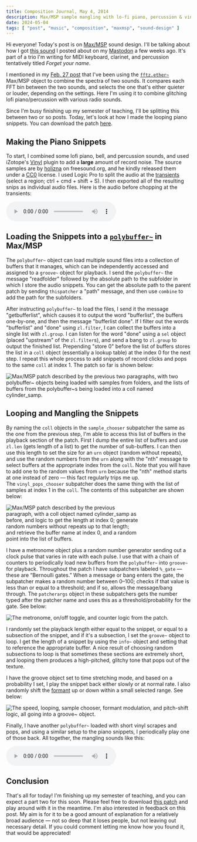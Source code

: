 ```yaml
---
title: Composition Journal, May 4, 2014
description: Max/MSP sample mangling with lo-fi piano, percussion & vinyl noise for my work-in-progress "Forget your name"
date: 2024-05-04
tags: [ "post", "music", "composition", "maxmsp", "sound-design" ]
---
```

<style>
    @media screen and (min-width: 480px) {
        #coll_random_select_img {
            max-width: 360px;
        }
    }
    @media screen and (min-width: 760px) {
        #polybuffer_loader_img {
            max-width: 640px;
        }
    }
</style>

Hi everyone! Today's post is on [Max/MSP](https://en.wikipedia.org/wiki/Max_(software)) sound design. I'll be talking about how I got [this sound](https://hachyderm.io/@reillypascal/112242684024114281) I posted about on my [Mastodon](https://hachyderm.io/@reillypascal) a few weeks ago. It's part of a trio I'm writing for MIDI keyboard, clarinet, and percussion tentatively titled *Forget your name*.

I mentioned in my [Feb. 27 post](/posts/2024/02/composition-journal/) that I've been using the [`fftz.ether~`](https://github.com/ericlyon/FFTease3.0-MaxMSP) Max/MSP object to combine the spectra of two sounds. It compares each FFT bin between the two sounds, and selects the one that's either quieter or louder, depending on the settings. Here I'm using it to combine glitching lofi piano/percussion with various radio sounds.

Since I'm busy finishing up my semester of teaching, I'll be splitting this between two or so posts. Today, let's look at how I made the looping piano snippets. You can download the patch [here](https://mega.nz/folder/ge9wVAqT#3PeZp-8-t6B7plrMvAICJg).

## Making the Piano Snippets

To start, I combined some lofi piano, bell, and percussion sounds, and used iZotope's [Vinyl](https://www.izotope.com/en/products/vinyl.html) plugin to add a **large** amount of record noise. The source samples are by [holizna](https://freesound.org/people/holizna/) on freesound.org, and he kindly released them under a [CC0](https://creativecommons.org/publicdomain/zero/1.0/) license. I used Logic Pro to split the audio at the [transients](https://support.apple.com/en-ca/guide/logicpro/lgcp21586c87/mac) (select a region; ctrl + cmd + shift + S). I then exported all of the resulting snips as individual audio files. Here is the audio before chopping at the transients:

<audio controls>
    <source src="/media/blog/2024/05/kpo_beat_transient_loop_1.mp3" type="audio/mp3">
</audio>

## Loading the Snippets into a [`polybuffer~`](https://docs.cycling74.com/max8/refpages/polybuffer~) in Max/MSP

The `polybuffer~` object can load multiple sound files into a collection of buffers that it manages, which can be independently accessed and assigned to a `groove~` object for playback. I send the `polybuffer~` the message "readfolder" followed by the absolute path to the subfolder in which I store the audio snippets. You can get the absolute path to the parent patch by sending `thispatcher` a "path" message, and then use `combine` to add the path for the subfolders.

After instructing `polybuffer~` to load the files, I send it the message "getbufferlist", which causes it to output the word "bufferlist", the buffers one-by-one, and then the message "bufferlist done". If I filter out the words "bufferlist" and "done" using `zl.filter`, I can collect the buffers into a single list with `zl.group`. I can listen for the word "done" using a `sel` object (placed "upstream" of the `zl.filter`s), and send a bang to `zl.group` to output the finished list. Prepending "store 0" before the list of buffers stores the list in a `coll` object (essentially a lookup table) at the index 0 for the next step. I repeat this whole process to add snippets of record clicks and pops to the same `coll` at index 1. The patch so far is shown below:

<img src="/media/blog/2024/05/polybuffer_loader.webp" 
    alt="Max/MSP patch described by the previous two paragraphs, with two polybuffer~ objects being loaded with samples from folders, and the lists of buffers from the polybuffer~s being loaded into a coll named cylinder_samp." 
    id="polybuffer_loader_img"/>

## Looping and Mangling the Snippets

By naming the `coll` objects in the `sample_chooser` subpatcher the same as the one from the previous step, I'm able to access this list of buffers in the playback section of the patch. First I dump the entire list of buffers and use `zl.len` (gets length of a list) to get the number of sub-buffers. I can then use this length to set the size for an `urn` object (random without repeats), and use the random numbers from the `urn` along with the "nth" message to select buffers at the appropriate index from the `coll`. Note that you will have to add one to the random values from `urn` because the "nth" method starts at one instead of zero — this fact regularly trips me up. The `vinyl_pops_chooser` subpatcher does the same thing with the list of samples at index 1 in the `coll`. The contents of this subpatcher are shown below:

<img src="/media/blog/2024/05/coll_random_select.webp" 
    alt="Max/MSP patch described by the previous paragraph, with a coll object named cylinder_samp as before, and logic to get the length at index 0; generate random numbers without repeats up to that length; and retrieve the buffer name at index 0, and a random point into the list of buffers." 
    id="coll_random_select_img"/>

I have a metronome object plus a random number generator sending out a clock pulse that varies in rate with each pulse. I use that with a chain of counters to periodically load new buffers from the `polybuffer~` into `groove~` for playback. Throughout the patch I have subpatchers labeled `%_gate` — these are “Bernoulli gates.” When a message or bang enters the gate, the subpatcher makes a random number between 0–100; checks if that value is less than or equal to a threshold; and if so, allows the message/bang through. The `patcherargs` object in these subpatchers gets the number typed after the patcher name and uses this as a threshold/probability for the gate. See below:

<img src="/media/blog/2024/05/metro_counter_logic.webp" 
    alt="The metronome, on/off toggle, and counter logic from the patch."/>

I randomly set the playback length either equal to the snippet, or equal to a subsection of the snippet, and if it's a subsection, I set the `groove~` object to loop. I get the length of a snippet by using the `info~` object and setting that to reference the appropriate buffer. A nice result of choosing random subsections to loop is that sometimes these sections are extremely short, and looping them produces a high-pitched, glitchy tone that pops out of the texture.

I have the groove object set to time stretching mode, and based on a probability I set, I play the snippet back either slowly or at normal rate. I also randomly shift the [formant](https://en.wikipedia.org/wiki/Formant) up or down within a small selected range. See below:

<img src="/media/blog/2024/05/sample_chooser_groove.webp"
    alt="The speed, looping, sample chooser, formant modulation, and pitch-shift logic, all going into a groove~ object."
    />

Finally, I have another `polybuffer~` loaded with short vinyl scrapes and pops, and using a similar setup to the piano snippets, I periodically play one of those back. All together, the mangling sounds like this:

<audio controls>
    <source src="/media/blog/2024/05/kpo_beat_transient_mangle_1.mp3" type="audio/mp3">
</audio>

## Conclusion

That's all for today! I'm finishing up my semester of teaching, and you can expect a part two for this soon. Please feel free to download [this patch](https://mega.nz/folder/ge9wVAqT#3PeZp-8-t6B7plrMvAICJg) and play around with it in the meantime. I'm also interested in feedback on this post. My aim is for it to be a good amount of explanation for a relatively broad audience — not so deep that it loses people, but not leaving out necessary detail. If you could comment letting me know how you found it, that would be appreciated!

